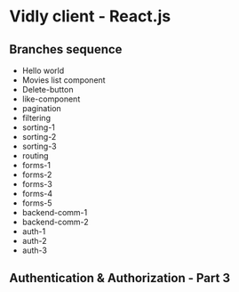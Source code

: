 # Vidly client - React.js

## Branches sequence
- Hello world
- Movies list component
- Delete-button
- like-component
- pagination
- filtering
- sorting-1
- sorting-2
- sorting-3
- routing
- forms-1
- forms-2
- forms-3
- forms-4
- forms-5
- backend-comm-1
- backend-comm-2
- auth-1
- auth-2
- auth-3

## Authentication & Authorization - Part 3

```javascript

```

```javascript

```

```javascript

```
